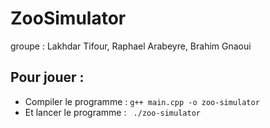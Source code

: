 # ZooSimulator

groupe : Lakhdar Tifour, Raphael Arabeyre, Brahim Gnaoui

## Pour jouer :


- Compiler le programme : ```g++ main.cpp -o zoo-simulator```
- Et lancer le programme : ``` ./zoo-simulator```

